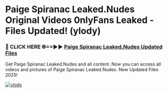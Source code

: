 # Paige Spiranac Leaked.Nudes Original Videos 0nlyFans Leaked - Files Updated! (ylody)

<h3>🔴 CLICK HERE 🌐==►► <a href="https://tinyurl.com/52m3yx9h" rel="nofollow">Paige Spiranac Leaked.Nudes Updated Files</a></h3>

Get Paige Spiranac Leaked.Nudes and all content. Now you can access all videos and pictures of Paige Spiranac Leaked.Nudes. New Updated Files 2025!

[![ylody](https://i.imgur.com/TnHtlc8.gif)](https://tinyurl.com/52m3yx9h)

